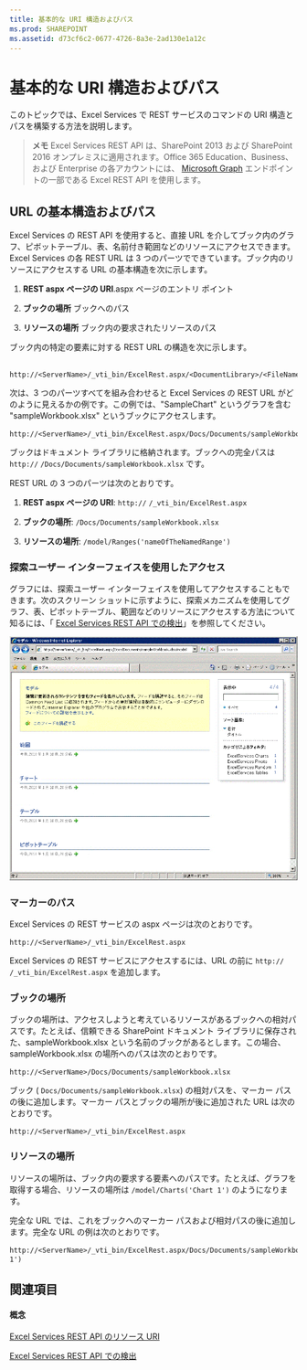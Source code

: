 ```yaml
---
title: 基本的な URI 構造およびパス
ms.prod: SHAREPOINT
ms.assetid: d73cf6c2-0677-4726-8a3e-2ad130e1a12c
---
```



# 基本的な URI 構造およびパス

このトピックでは、Excel Services で REST サービスのコマンドの URI 構造とパスを構築する方法を説明します。
  
    
    


> **メモ**
> Excel Services REST API は、SharePoint 2013 および SharePoint 2016 オンプレミスに適用されます。Office 365 Education、Business、および Enterprise の各アカウントには、 [Microsoft Graph](http://graph.microsoft.io/ja-jp/docs/api-reference/v1.0/resources/excel
) エンドポイントの一部である Excel REST API を使用します。
  
    
    


## URL の基本構造およびパス

Excel Services の REST API を使用すると、直接 URL を介してブック内のグラフ、ピボットテーブル、表、名前付き範囲などのリソースにアクセスできます。Excel Services の各 REST URL は 3 つのパーツでできています。ブック内のリソースにアクセスする URL の基本構造を次に示します。
  
    
    

1. **REST aspx ページの URI**.aspx ページのエントリ ポイント
    
  
2. **ブックの場所** ブックへのパス
    
  
3. **リソースの場所** ブック内の要求されたリソースのパス
    
  
ブック内の特定の要素に対する REST URL の構造を次に示します。
  
    
    



```

http://<ServerName>/_vti_bin/ExcelRest.aspx/<DocumentLibrary>/<FileName>/<ResourceLocation>
```

次は、3 つのパーツすべてを組み合わせると Excel Services の REST URL がどのように見えるかの例です。この例では、"SampleChart" というグラフを含む "sampleWorkbook.xlsx" というブックにアクセスします。
  
    
    



```
http://<ServerName>/_vti_bin/ExcelRest.aspx/Docs/Documents/sampleWorkbook.xlsx/model/Charts('SampleChart')
```

ブックはドキュメント ライブラリに格納されます。ブックへの完全パスは  `http://` _<ServerName>_ `/Docs/Documents/sampleWorkbook.xlsx` です。
  
    
    
REST URL の 3 つのパーツは次のとおりです。
  
    
    

1. **REST aspx ページの URI**: `http://` _<ServerName>_ `/_vti_bin/ExcelRest.aspx`
    
  
2. **ブックの場所**: `/Docs/Documents/sampleWorkbook.xlsx`
    
  
3. **リソースの場所**: `/model/Ranges('nameOfTheNamedRange')`
    
  

### 探索ユーザー インターフェイスを使用したアクセス

グラフには、探索ユーザー インターフェイスを使用してアクセスすることもできます。次のスクリーン ショットに示すように、探索メカニズムを使用してグラフ、表、ピボットテーブル、範囲などのリソースにアクセスする方法について知るには、「 [Excel Services REST API での検出](discovery-in-excel-services-rest-api.md)」を参照してください。
  
    
    

  
    
    
![Excel Services REST モデル URL](images/SharePointServer14Con_XLSvcs_RESTModel.gif)
  
    
    

  
    
    

  
    
    

  
    
    

### マーカーのパス

Excel Services の REST サービスの aspx ページは次のとおりです。
  
    
    

```
http://<ServerName>/_vti_bin/ExcelRest.aspx
```

Excel Services の REST サービスにアクセスするには、URL の前に  `http://` _<ServerName>_ `/_vti_bin/ExcelRest.aspx` を追加します。
  
    
    

### ブックの場所

ブックの場所は、アクセスしようと考えているリソースがあるブックへの相対パスです。たとえば、信頼できる SharePoint ドキュメント ライブラリに保存された、sampleWorkbook.xlsx という名前のブックがあるとします。この場合、sampleWorkbook.xlsx の場所へのパスは次のとおりです。
  
    
    

```
http://<ServerName>/Docs/Documents/sampleWorkbook.xlsx
```

ブック ( `Docs/Documents/sampleWorkbook.xlsx`) の相対パスを、マーカー パスの後に追加します。マーカー パスとブックの場所が後に追加された URL は次のとおりです。
  
    
    



```
http://<ServerName>/_vti_bin/ExcelRest.aspx
```


### リソースの場所

リソースの場所は、ブック内の要求する要素へのパスです。たとえば、グラフを取得する場合、リソースの場所は  `/model/Charts('Chart 1')` のようになります。
  
    
    
完全な URL では、これをブックへのマーカー パスおよび相対パスの後に追加します。完全な URL の例は次のとおりです。
  
    
    



```
http://<ServerName>/_vti_bin/ExcelRest.aspx/Docs/Documents/sampleWorkbook.xlsx/model/Charts('Chart 1')

```


## 関連項目


#### 概念


  
    
    
 [Excel Services REST API のリソース URI](resources-uri-for-excel-services-rest-api.md)
  
    
    
 [Excel Services REST API での検出](discovery-in-excel-services-rest-api.md)
